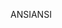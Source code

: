 <span data-ttu-id="244e8-101">ANSI</span><span class="sxs-lookup"><span data-stu-id="244e8-101">ANSI</span></span>